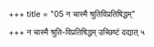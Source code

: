 +++
title = "05 न चास्मै श्रुतिविप्रतिषिद्धम्"

+++
न चास्मै श्रुति-विप्रतिषिद्धम् उच्छिष्टं दद्यात् ५